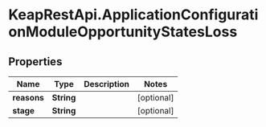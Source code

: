 # KeapRestApi.ApplicationConfigurationModuleOpportunityStatesLoss

## Properties

Name | Type | Description | Notes
------------ | ------------- | ------------- | -------------
**reasons** | **String** |  | [optional] 
**stage** | **String** |  | [optional] 


